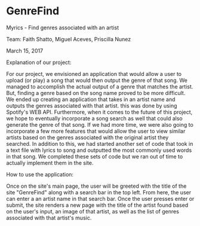 # GenreFind

Myrics - Find genres associated with an artist

Team: Faith Shatto, Miguel Aceves, Priscilla Nunez

March 15, 2017

Explanation of our project:

For our project, we envisioned an application that would allow a user to upload (or play) a song that would then output the genre of that song. We managed to accomplish the actual output of a genre that matches the artist. But, finding a genre based on the song name proved to be more difficult. We ended up creating an application that takes in an artist name and outputs the genres associated with that artist. this was done by using Spotify's WEB API. Furthermore, when it comes to the future of this project, we hope to eventually incorporate a song search as well that could also generate the genre of that song. If we had more time, we were also going to incorporate a few more features that would allow the user to view similar artists based on the genres associated with the original artist they searched. In addition to this, we had started another set of code that took in a text file with lyrics to song and outputted the most commonly used words in that song. We completed these sets of code but we ran out of time to actually implement them in the site.

How to use the application:

Once on the site's main page, the user will be greeted with the title of the site "GenreFind" along with a search bar in the top left. From here, the user can enter a an artist name in that search bar. Once the user presses enter or submit, the site renders a new page with the title of the artist found based on the user's input, an image of that artist, as well as the list of genres associated with that artist's music.

